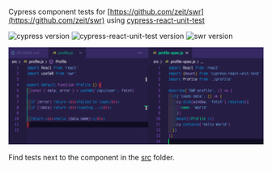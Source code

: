 Cypress component tests for [https://github.com/zeit/swr](https://github.com/zeit/swr) using [cypress-react-unit-test](https://github.com/bahmutov/cypress-react-unit-test)

![cypress version](https://img.shields.io/badge/cypress-5.5.0-brightgreen) ![cypress-react-unit-test version](https://img.shields.io/badge/cypress--react--unit--test-4.16.7-brightgreen) ![swr version](https://img.shields.io/badge/swr-0.3.6-brightgreen)

![Test code](images/test-code.png)

Find tests next to the component in the [src](src) folder.
